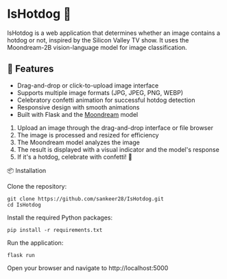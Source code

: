 # IsHotdog 🌭

IsHotdog is a web application that determines whether an image contains a hotdog or not, inspired by the Silicon Valley TV show. It uses the Moondream-2B vision-language model for image classification.

## 🚀 Features

- Drag-and-drop or click-to-upload image interface
- Supports multiple image formats (JPG, JPEG, PNG, WEBP)
- Celebratory confetti animation for successful hotdog detection
- Responsive design with smooth animations
- Built with Flask and the [Moondream](https://github.com/vikhyat/moondream) model


1. Upload an image through the drag-and-drop interface or file browser
2. The image is processed and resized for efficiency
3. The Moondream model analyzes the image
4. The result is displayed with a visual indicator and the model's response
5. If it's a hotdog, celebrate with confetti! 🎉

📦 Installation

Clone the repository:
```
git clone https://github.com/sankeer28/IsHotdog.git
cd IsHotdog
```
Install the required Python packages:
```
pip install -r requirements.txt
```
Run the application:
```
flask run
```
Open your browser and navigate to http://localhost:5000

